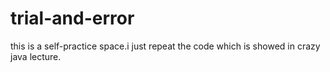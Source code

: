 # trial-and-error
this is a self-practice space.i just repeat the code which is showed in crazy java lecture.
